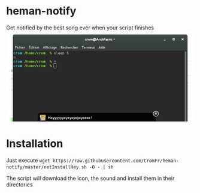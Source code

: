 heman-notify
============

Get notified by the best song ever when your script finishes
![](example.png)

# Installation

Just execute
`wget https://raw.githubusercontent.com/CromFr/heman-notify/master/netInstallHey.sh -O - | sh`

The script will download the icon, the sound and install them in their directories
